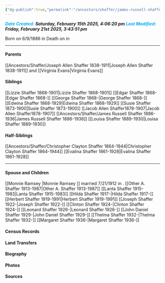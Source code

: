 ```yaml
---
{"dg-publish":true,"permalink":"/ancestors/shaffer/james-russell-shaffer-1886-1936/","tags":["James-Russell-Shaffer"]}
---
```


***<font color="#00b0f0">Date Created:</font> Saturday, February 15th 2025, 4:06:20 pm*
*<font color="#00b0f0">Last Modified:</font> Friday, February 21st 2025, 3:43:51 pm***

Born on  6/9/1886 in <!-- link to place -->
Death on <!-- link to date --> in <!-- link to place -->

---
#### Parents

[[Ancestors/Shaffer/Joseph Allen Shaffer 1838-1911\|Joseph Allen Shaffer 1838-1911]] and [[Virginia Evans\|Virginia Evans]] 
#### Siblings
[[Lizzie Shaffer 1868-1901\|Lizzie Shaffer 1868-1901]]
[[Edgar Shaffer 1868-\|Edgar Shaffer 1868-]]
[[George Shaffer 1868-\|George Shaffer 1868-]]
[[Edwina Shaffer 1868-1929\|Edwina Shaffer 1868-1929]]
[[Susie Shaffer 1873-1900\|Susie Shaffer 1873-1900]]
[[Jacob Allen Shaffer1878-1907\|Jacob Allen Shaffer1878-1907]]
[[Ancestors/Shaffer/James Russell Shaffer 1886-1936\|James Russell Shaffer 1886-1936]]
[[Louisa Shaffer 1889-1930\|Louisa Shaffer 1889-1930]]

#### Half-Siblings
[[Ancestors/Shaffer/Christopher Clayton Shaffer 1864-1944\|Christopher Clayton Shaffer 1864-1944]]
[[Evalina Shaffer 1861-1928\|Evalina Shaffer 1861-1928]]

---
#### Spouse and Children
[[Monnie Ramsey \|Monnie Ramsey ]] married 7/21/1912 in <!-- link to place -->.
[[Other A. Shaffer 1913-1987\|Other A. Shaffer 1913-1987]]
[[Lanta Shaffer 1915-1983\|Lanta Shaffer 1915-1983]]
[[Hilda Shaffer 1917-\|Hilda Shaffer 1917-]]
[[Herbert Shaffer 1919-1991\|Herbert Shaffer 1919-1991]]
[[Joseph Shaffer 1922-\|Joseph Shaffer 1922-]]
[[Clinton Shaffer 1924-\|Clinton Shaffer 1924-]]
[[Leonard Shaffer 1926-\|Leonard Shaffer 1926-]]
[[John Daniel Shaffer 1929-\|John Daniel Shaffer 1929-]]
[[Thelma Shaffer 1932-\|Thelma Shaffer 1932-]]
[[Margaret Shaffer 1936-\|Margaret Shaffer 1936-]]

#### Census Records

#### Land Transfers

#### Biography

#### Photos

#### Sources

